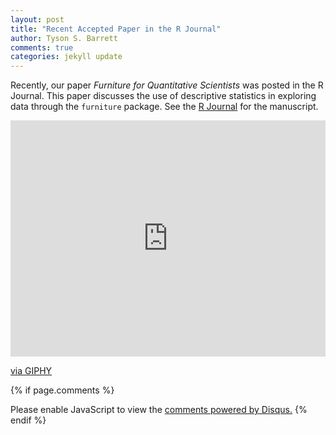 ```yaml
---
layout: post
title: "Recent Accepted Paper in the R Journal"
author: Tyson S. Barrett
comments: true
categories: jekyll update
---
```


Recently, our paper *Furniture for Quantitative Scientists* was posted in the R Journal. This paper discusses the use of descriptive statistics in exploring data through the `furniture` package. See the [R Journal](https://journal.r-project.org/archive/2017/RJ-2017-037/RJ-2017-037.pdf) for the manuscript.

<div style="width:100%;height:0;padding-bottom:75%;position:relative;"><iframe src="https://giphy.com/embed/pa37AAGzKXoek" width="100%" height="100%" style="position:absolute" frameBorder="0" class="giphy-embed" allowFullScreen></iframe></div><p><a href="https://giphy.com/gifs/dancing-fresh-prince-of-bel-air-carlton-pa37AAGzKXoek">via GIPHY</a></p>


{% if page.comments %} 
<div id="disqus_thread"></div>
<script>
    /**
     *  RECOMMENDED CONFIGURATION VARIABLES: EDIT AND UNCOMMENT THE SECTION BELOW TO INSERT DYNAMIC VALUES FROM YOUR PLATFORM OR CMS.
     *  LEARN WHY DEFINING THESE VARIABLES IS IMPORTANT: https://disqus.com/admin/universalcode/#configuration-variables
     */
    /*
    var disqus_config = function () {
        this.page.url = page.url;  // Replace PAGE_URL with your page's canonical URL variable
        this.page.identifier = page.identifer; // Replace PAGE_IDENTIFIER with your page's unique identifier variable
    };
    */
    (function() {  // DON'T EDIT BELOW THIS LINE
        var d = document, s = d.createElement('script');
        
        s.src = '//tysonstanley.disqus.com/embed.js';
        
        s.setAttribute('data-timestamp', +new Date());
        (d.head || d.body).appendChild(s);
    })();
</script>
<noscript>Please enable JavaScript to view the <a href="https://disqus.com/?ref_noscript" rel="nofollow">comments powered by Disqus.</a></noscript>
{% endif %}


